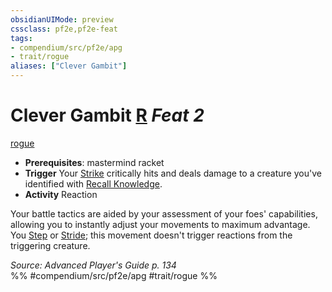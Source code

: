 ```yaml
---
obsidianUIMode: preview
cssclass: pf2e,pf2e-feat
tags:
- compendium/src/pf2e/apg
- trait/rogue
aliases: ["Clever Gambit"]
---
```

# Clever Gambit  [R](rules/core-rulebook/chapter-9-playing-the-game.md#Actions "Reaction") *Feat 2*  
[rogue](rules/traits/rogue.md "Rogue Class Trait")  

- **Prerequisites**: mastermind racket
- **Trigger** Your [Strike](rules/actions/strike.md) critically hits and deals damage to a creature you've identified with [Recall Knowledge](rules/actions/recall-knowledge.md).
- **Activity** Reaction

Your battle tactics are aided by your assessment of your foes' capabilities, allowing you to instantly adjust your movements to maximum advantage. You [Step](rules/actions/step.md) or [Stride](rules/actions/stride.md); this movement doesn't trigger reactions from the triggering creature.

*Source: Advanced Player's Guide p. 134*  
%% #compendium/src/pf2e/apg #trait/rogue %%